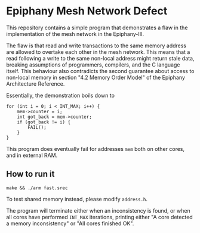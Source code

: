Epiphany Mesh Network Defect
============================

This repository contains a simple program that demonstrates a flaw in the
implementation of the mesh network in the Epiphany-III.

The flaw is that read and write transactions to the same memory address are
allowed to overtake each other in the mesh network. This means that a read
following a write to the same non-local address might return stale data,
breaking assumptions of programmers, compilers, and the C language itself. This
behaviour also contradicts the second guarantee about access to non-local memory
in section "4.2 Memory Order Model" of the Epiphany Architecture Reference.

Essentially, the demonstration boils down to

    for (int i = 0; i < INT_MAX; i++) {
        mem->counter = i;
        int got_back = mem->counter;
        if (got_back != i) {
            FAIL();
        }
    }

This program does eventually fail for addresses `mem` both on other cores, and
in external RAM.

How to run it
-------------

    make && ./arm fast.srec

To test shared memory instead, please modify `address.h`.

The program will terminate either when an inconsistency is found, or when all
cores have performed `INT_MAX` iterations, printing either "A core detected a
memory inconsistency" or "All cores finished OK".
